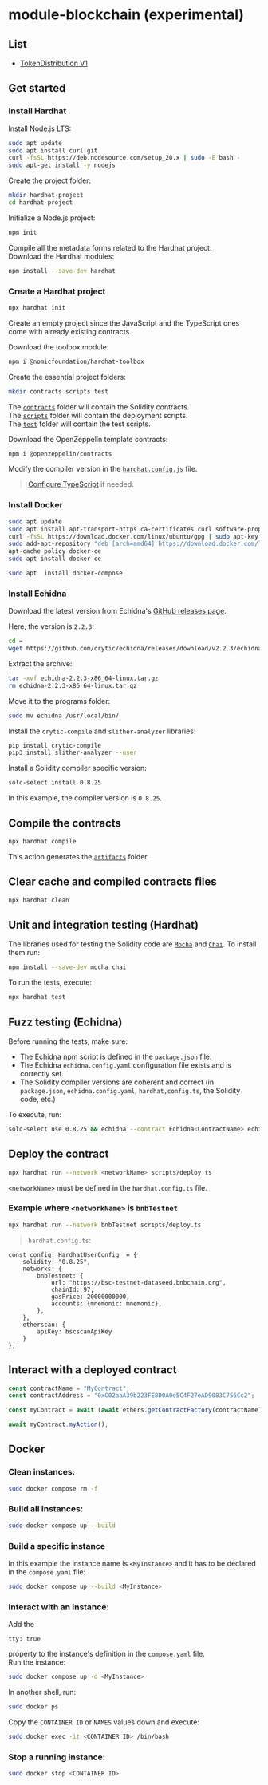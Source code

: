 # module-blockchain (experimental)

## List

- [TokenDistribution V1](TokenDistributionV1)

## Get started

### Install Hardhat

Install Node.js LTS:

```bash
sudo apt update
sudo apt install curl git
curl -fsSL https://deb.nodesource.com/setup_20.x | sudo -E bash -
sudo apt-get install -y nodejs
```

Create the project folder:

```bash
mkdir hardhat-project
cd hardhat-project
```

Initialize a Node.js project:

```bash
npm init
```

Compile all the metadata forms related to the Hardhat project. \
Download the Hardhat modules:

```bash
npm install --save-dev hardhat
```

### Create a Hardhat project

```bash
npx hardhat init
```

Create an empty project since the JavaScript and the TypeScript ones come with already existing contracts.

Download the toolbox module:

```bash
npm i @nomicfoundation/hardhat-toolbox
```

Create the essential project folders:

```bash
mkdir contracts scripts test
```

The [```contracts```](contracts) folder will contain the Solidity contracts.\
The [```scripts```](scripts) folder will contain the deployment scripts.\
The [```test```](test) folder will contain the test scripts.

Download the OpenZeppelin template contracts:

```bash
npm i @openzeppelin/contracts
```

Modify the compiler version in the [```hardhat.config.js```](hardhat.config.js) file.


> [Configure TypeScript](https://hardhat.org/hardhat-runner/docs/guides/typescript) if needed.

### Install Docker

```bash
sudo apt update
sudo apt install apt-transport-https ca-certificates curl software-properties-common
curl -fsSL https://download.docker.com/linux/ubuntu/gpg | sudo apt-key add -
sudo add-apt-repository "deb [arch=amd64] https://download.docker.com/linux/ubuntu focal stable"
apt-cache policy docker-ce
sudo apt install docker-ce

sudo apt  install docker-compose
```

### Install Echidna

Download the latest version from Echidna's [GitHub releases page](https://github.com/crytic/echidna/releases). 

Here, the version is ```2.2.3```:

```bash
cd ~
wget https://github.com/crytic/echidna/releases/download/v2.2.3/echidna-2.2.3-x86_64-linux.tar.gz
```

Extract the archive:

```bash
tar -xvf echidna-2.2.3-x86_64-linux.tar.gz
rm echidna-2.2.3-x86_64-linux.tar.gz
```

Move it to the programs folder:

```bash
sudo mv echidna /usr/local/bin/
```

Install the ```crytic-compile``` and ```slither-analyzer``` libraries:

```bash
pip install crytic-compile
pip3 install slither-analyzer --user
```

Install a Solidity compiler specific version:

```bash
solc-select install 0.8.25
```

In this example, the compiler version is ```0.8.25```.

## Compile the contracts

```bash
npx hardhat compile
```

This action generates the [```artifacts```](artifacts) folder.

## Clear cache and compiled contracts files

```bash
npx hardhat clean
```

## Unit and integration testing (Hardhat)

The libraries used for testing the Solidity code are [```Mocha```](https://mochajs.org/) and [```Chai```](https://www.chaijs.com/). To install them run:


```bash
npm install --save-dev mocha chai
```

<!-- 
In case of "Error HH19"
(Error HH19: Your project is an ESM project (you have "type": "module" set in your package.json) but your Hardhat config file uses the .js extension)

https://ethereum.stackexchange.com/a/158991
-->

To run the tests, execute:

```bash
npx hardhat test
```

<!--
Or, alternatively (if defined in package.json): 

```bash
npm run test:hardhat
```
-->

<!--
Run tests on a specific network

```bash
npx hardhat test --network bnbTestnet
```

Some testing features such as before(), beforeAll(), etc. do not work outside the Hardhat testnet...
-->

## Fuzz testing (Echidna) <!-- Property-based testing -->

Before running the tests, make sure:
- The Echidna npm script is defined in the ```package.json``` file.
- The Echidna ```echidna.config.yaml``` configuration file exists and is correctly set.
- The Solidity compiler versions are coherent and correct (in ```package.json```, ```echidna.config.yaml```, ```hardhat,config.ts```, the Solidity code, etc.)

To execute, run:

```bash
solc-select use 0.8.25 && echidna --contract Echidna<ContractName> echidna/Echidna<ContractName>.sol --config echidna/echidna.config.yaml
``` 

## Deploy the contract

```bash
npx hardhat run --network <networkName> scripts/deploy.ts
```

```<networkName>``` must be defined in the ```hardhat.config.ts``` file.

### Example where ```<networkName>``` is ```bnbTestnet```

```bash
npx hardhat run --network bnbTestnet scripts/deploy.ts
```

>```hardhat.config.ts```:

```
const config: HardhatUserConfig  = {
	solidity: "0.8.25",
  	networks: {
		bnbTestnet: {
			url: "https://bsc-testnet-dataseed.bnbchain.org",
			chainId: 97,
			gasPrice: 20000000000,
			accounts: {mnemonic: mnemonic},
		},
	},
	etherscan: {
		apiKey: bscscanApiKey
	}
};
```

## Interact with a deployed contract

```ts
const contractName = "MyContract";
const contractAddress = "0xC02aaA39b223FE8D0A0e5C4F27eAD9083C756Cc2";

const myContract = await (await ethers.getContractFactory(contractName)).attach(contractAddress);

await myContract.myAction();
```

<!--
```bash
npx hardhat run --network <networkName> scripts/interact.ts
```
-->

## Docker

### Clean instances:

```bash
sudo docker compose rm -f
```

<!-- 
```bash
sudo docker system prune
```
-->

### Build all instances:

```bash
sudo docker compose up --build
```

### Build a specific instance 

In this example the instance name is ```<MyInstance>``` and it has to be declared in the ```compose.yaml``` file:

```bash
sudo docker compose up --build <MyInstance>
```

### Interact with an instance:

Add the 

```
tty: true
```

property to the instance's definition in the ```compose.yaml``` file.\
Run the instance:

```bash
sudo docker compose up -d <MyInstance>
```

In another shell, run:

```bash
sudo docker ps
```

Copy the ```CONTAINER ID``` or ```NAMES``` values down and execute:

```bash
sudo docker exec -it <CONTAINER ID> /bin/bash
```

### Stop a running instance:

```bash
sudo docker stop <CONTAINER ID>
```
